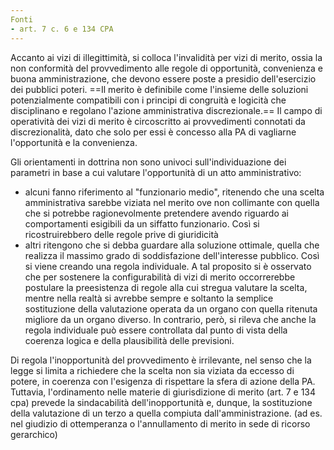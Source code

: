 ```yaml
---
Fonti
- art. 7 c. 6 e 134 CPA
---
```

Accanto ai vizi di illegittimità, si colloca l'invalidità per vizi di merito, ossia la non conformità del provvedimento alle regole di opportunità, convenienza e buona amministrazione, che devono essere poste a presidio dell'esercizio dei pubblici poteri. ==Il merito è definibile come l'insieme delle soluzioni potenzialmente compatibili con i principi di congruità e logicità che disciplinano e regolano l'azione amministrativa discrezionale.==
Il campo di operatività dei vizi di merito è circoscritto ai provvedimenti connotati da discrezionalità, dato che solo per essi è concesso alla PA di vagliarne l'opportunità e la convenienza.

Gli orientamenti in dottrina non sono univoci sull'individuazione dei parametri in base a cui valutare l'opportunità di un atto amministrativo:
- alcuni fanno riferimento al "funzionario medio", ritenendo che una scelta amministrativa sarebbe viziata nel merito ove non collimante con quella che si potrebbe ragionevolmente pretendere avendo riguardo ai comportamenti esigibili da un siffatto funzionario. Così si ricostruirebbero delle regole prive di giuridicità
- altri ritengono che si debba guardare alla soluzione ottimale, quella che realizza il massimo grado di soddisfazione dell'interesse pubblico. Così si viene creando una regola individuale. A tal proposito si è osservato che per sostenere la configurabilità di vizi di merito occorrerebbe postulare la preesistenza di regole alla cui stregua valutare la scelta, mentre nella realtà si avrebbe sempre e soltanto la semplice sostituzione della valutazione operata da un organo con quella ritenuta migliore da un organo diverso. In contrario, però, si rileva che anche la regola individuale può essere controllata dal punto di vista della coerenza logica e della plausibilità delle previsioni.

Di regola l'inopportunità del provvedimento è irrilevante, nel senso che la legge si limita a richiedere che la scelta non sia viziata da eccesso di potere, in coerenza con l'esigenza di rispettare la sfera di azione della PA. Tuttavia, l'ordinamento nelle materie di giurisdizione di merito (art. 7 e 134 cpa) prevede la sindacabilità dell'inopportunità e, dunque, la sostituzione della valutazione di un terzo a quella compiuta dall'amministrazione. (ad es. nel giudizio di ottemperanza o l'annullamento di merito in sede di ricorso gerarchico)
